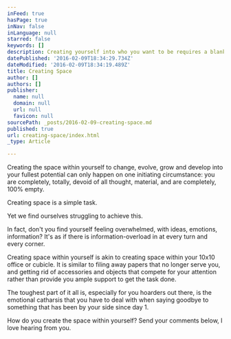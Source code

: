```yaml
---
inFeed: true
hasPage: true
inNav: false
inLanguage: null
starred: false
keywords: []
description: Creating yourself into who you want to be requires a blank canvas. Are you there yet?
datePublished: '2016-02-09T18:34:29.734Z'
dateModified: '2016-02-09T18:34:19.489Z'
title: Creating Space
author: []
authors: []
publisher:
  name: null
  domain: null
  url: null
  favicon: null
sourcePath: _posts/2016-02-09-creating-space.md
published: true
url: creating-space/index.html
_type: Article

---
```

Creating the space within yourself to change, evolve, grow and develop into your fullest potential can only happen on one initiating circumstance: you are completely, totally, devoid of all thought, material, and are completely, 100% empty. 

Creating space is a simple task. 

Yet we find ourselves struggling to achieve this.

In fact, don't you find yourself feeling overwhelmed, with ideas, emotions, information? It's as if there is information-overload in at every turn and every corner. 

Creating space within yourself is akin to creating space within your 10x10 office or cubicle. It is similar to filing away papers that no longer serve you, and getting rid of accessories and objects that compete for your attention rather than provide you ample support to get the task done.

The toughest part of it all is, especially for you hoarders out there, is the emotional catharsis that you have to deal with when saying goodbye to something that has been by your side since day 1\. 

How do you create the space within yourself? Send your comments below, I love hearing from you.